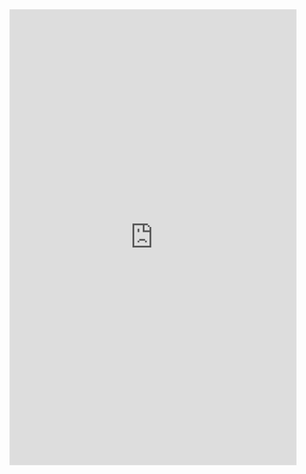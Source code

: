 <iframe class="repl" width="100%" height="800px" frameborder="0" src="https://repl.it/@azablan/printUsers?lite=true"></iframe>

